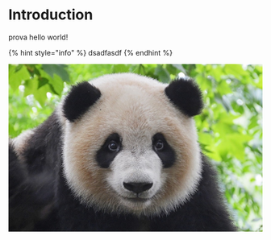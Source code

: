 # Introduction

prova hello world!

{% hint style="info" %}
dsadfasdf
{% endhint %}

![](.gitbook/assets/image.png)

